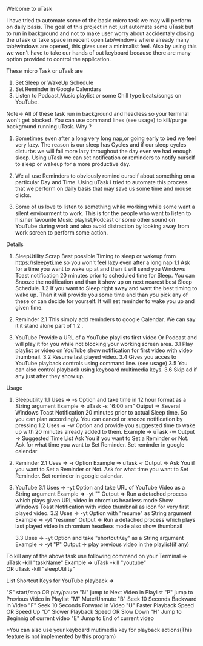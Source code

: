Welcome to uTask

I have tried to automate some of the basic micro task we may will perform on daily basis.
The goal of this project in not just automate some uTask but to run in background and not to make user 
worry about accidentaly closing the uTask or take space in recent open tab/windows where already many 
tab/windows are opened, this gives user a minimalist feel. Also by using this we won't have to take our hands of 
out keyboard because there are many option provided to control the application.

These micro Task or uTask are
1. Set Sleep or WakeUp Schedule
2. Set Reminder in Google Calendars
3. Listen to Podcast,Music playlist or some Chill type beats/songs on YouTube.

Note-> All of these task run in background and headless so your terminal won't get blocked. You can use 
       command lines (see usage) to kill/purge background running uTask.
Why ?
1. Sometimes even after a long very long nap,or going early to bed we feel very lazy.
   The reason is our sleep has Cycles and if our sleep cycles disturbs we will fail more lazy
   throughout the day even we had enough sleep.
   Using uTask we can set notification or reminders to notify ourself to sleep or wakeup for 
   a more productive day.

2. We all use Reminders to obviously remind ourself about something on a particular Day and Time.
   Using uTask i tried to automate this process that we perform on daily basis that may save us some 
   time and mouse clicks.

3. Some of us love to listen to something while working while some want a silent enviourment to work.
   This is for the people who want to listen to his/her favourite Music playlist,Podcast or some other 
   sound on YouTube during work and also avoid distraction by looking away from work screen to perform
   some action.

Details
1. SleepUtility
Scrap Best possible Timing to sleep or wakeup from https://sleepyti.me so you won't feel lazy even after a long nap
    1.1 Ask for a time you want to wake up at and than it will send you Windows Toast notification 20 minutes prior 
        to scheduled time for Sleep. You can Snooze the notification and than it show up on next nearest best Sleep
        Schedule.
    1.2 If you want to Sleep right away and want the best timing to wake up. Than it will provide you some time 
        and than you pick any of these or can decide for yourself. It will set reminder to wake you up and given time.

2. Reminder
   2.1 This simply add reminders to google Calendar. We can say it it stand alone part of 1.2 .

3. YouTube
Provide a URL of a YouTube playlists first video Or Podcast and will play it for you while not blocking your working screen area.
    3.1 Play playlist or video on YouTube show notification for first video with video thumbnail.
    3.2 Resume last played video.
    3.4 Gives you acces to YouTube playback controls using command line. (see usage)
    3.5 You can also control playback using keyboard multimedia keys.
    3.6 Skip ad if any just after they show up.

Usage
1. Sleeputility
   1.1 Uses    => -s Option and take time in 12 hour format as a String argument
       Example => uTask -s "6:00 am" 
       Output  => Several Windows Toast Notification 20 minutes prior to actual Sleep time.
                  So you can plan accordingly. You can cancel or snooze notification by pressing 
   1.2 Uses    => -w Option and provide you suggested time to wake up with 20 minutes already added to them.
       Example => uTask -w
       Output  => Suggested Time List
                  Ask You if you want to Set a Reminder or Not.
                  Ask for what time you want to Set Reminder.
                  Set reminder in google calendar
2. Reminder
   2.1 Uses    => -r Option
       Example => uTask -r
       Output  => Ask You if you want to Set a Reminder or Not.
                  Ask for what time you want to Set Reminder.
                  Set reminder in google calendar.
3. YouTube
   3.1 Uses    =>  -yt Option and take URL of YouTube Video as a String argument
       Example =>  -yt "<URL>"
       Output  =>   Run a detached process which plays given URL video in chromius headless mode
                    Show Windows Toast Notification with video thumbnail as icon for very first played video.
   3.2 Uses    =>  -yt Option with "resume" as String argument
       Example =>  -yt "resume"
       Output  =>   Run a detached process which plays last played video in chromium headless mode also show thumbnail

   3.3 Uses    =>   -yt Option and take "shortcutKey" as a String argument
       Example =>   -yt "P" 
       Output  =>   play previous video in the playlist(if any)

To kill any of the above task use following command on your Terminal => uTask -kill "taskName"
Example => uTask -kill "youtube"  
                 OR
           uTask -kill "sleepUtility"

List Shortcut Keys for YouTube playback =>

"S"  start/stop OR play/pause
"N"  jump to Next Video in Playlist
"P"  jump to Previous Video in Playlist
"M"  Mute/Unmute
"B"  Seek 10 Seconds Backward in Video
"F"  Seek 10 Seconds Forward in Video
"U"  Faster Playback Speed OR Speed Up
"D"  Slower Playback Speed OR Slow Down
"H"  Jump to Beginnig of current video
"E"  Jump to End of current video

*You can also use your keyboard mutimedia key for playback actions(This feature is not implemented by this program)
